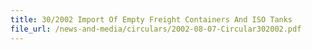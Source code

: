 ```yaml
---
title: 30/2002 Import Of Empty Freight Containers And ISO Tanks
file_url: /news-and-media/circulars/2002-08-07-Circular302002.pdf
---
```

